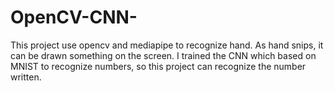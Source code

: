 # OpenCV-CNN-
This project use opencv and mediapipe to recognize hand. As hand snips, it can be drawn something on the screen. I trained the CNN which based on MNIST to recognize numbers, so this project can recognize the number written. 
